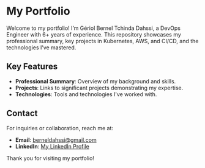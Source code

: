 # My Portfolio

Welcome to my portfolio! I’m Gériol Bernel Tchinda Dahssi, a DevOps Engineer with 6+ years of experience. This repository showcases my professional summary, key projects in Kubernetes, AWS, and CI/CD, and the technologies I’ve mastered.

## Key Features
- **Professional Summary**: Overview of my background and skills.
- **Projects**: Links to significant projects demonstrating my expertise.
- **Technologies**: Tools and technologies I've worked with.

## Contact
For inquiries or collaboration, reach me at:
- **Email**: berneldahssi@gmail.com
- **LinkedIn**: [My LinkedIn Profile](https://linkedin.com/in/berneldahssi)

Thank you for visiting my portfolio!
